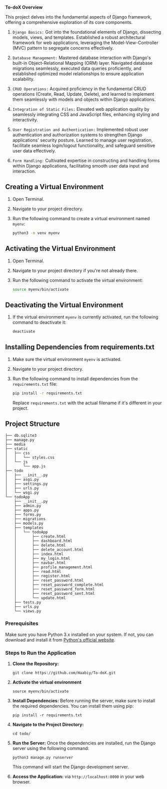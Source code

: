 **To-doX Overview**

This project delves into the fundamental aspects of Django framework, offering a comprehensive exploration of its core components. 

1. `Django Basics:` Got into the foundational elements of Django, dissecting models, views, and templates. Established a robust architectural framework for web applications, leveraging the Model-View-Controller (MVC) pattern to segregate concerns effectively.

2. `Database Management:` Mastered database interaction with Django's built-in Object-Relational Mapping (ORM) layer. Navigated database migrations seamlessly, executed data queries proficiently, and established optimized model relationships to ensure application scalability.

3. `CRUD Operations:` Acquired proficiency in the fundamental CRUD operations (Create, Read, Update, Delete), and learned to implement them seamlessly with models and objects within Django applications.

4. `Integration of Static Files:` Elevated web application quality by seamlessly integrating CSS and JavaScript files, enhancing styling and interactivity.

5. `User Registration and Authentication:` Implemented robust user authentication and authorization systems to strengthen Django applications' security posture. Learned to manage user registration, facilitate seamless login/logout functionality, and safeguard sensitive user data effectively.

6. `Form Handling:` Cultivated expertise in constructing and handling forms within Django applications, facilitating smooth user data input and interaction.

## Creating a Virtual Environment
1. Open Terminal.

2. Navigate to your project directory.

3. Run the following command to create a virtual environment named `myenv`:
    ```bash
    python3 -m venv myenv
    ```

## Activating the Virtual Environment
1. Open Terminal.

2. Navigate to your project directory if you're not already there.

3. Run the following command to activate the virtual environment:
    ```bash
    source myenv/bin/activate
    ```

## Deactivating the Virtual Environment
1. If the virtual environment `myenv` is currently activated, run the following command to deactivate it:
    ```bash
    deactivate
    ```

## Installing Dependencies from requirements.txt
1. Make sure the virtual environment `myenv` is activated.

2. Navigate to your project directory.

3. Run the following command to install dependencies from the `requirements.txt` file:
    ```bash
    pip install -r requirements.txt
    ```

   Replace `requirements.txt` with the actual filename if it's different in your project.

## Project Structure
```
├── db.sqlite3
├── manage.py
├── media
├── static
│   ├── css
│   │   └── styles.css
│   └── js
│       └── app.js
├── todo
│   ├── __init__.py
│   ├── asgi.py
│   ├── settings.py
│   ├── urls.py
│   └── wsgi.py
└── todoApp
    ├── __init__.py
    ├── admin.py
    ├── apps.py
    ├── forms.py
    ├── migrations
    ├── models.py
    ├── templates
    │   └── todoApp
    │       ├── create.html
    │       ├── dashboard.html
    │       ├── delete.html
    │       ├── delete_account.html
    │       ├── index.html
    │       ├── my_login.html
    │       ├── navbar.html
    │       ├── profile_management.html
    │       ├── read.html
    │       ├── register.html
    │       ├── reset_password.html
    │       ├── reset_password_complete.html
    │       ├── reset_password_form.html
    │       ├── reset_password_sent.html
    │       └── update.html
    ├── tests.py
    ├── urls.py
    └── views.py

```

### Prerequisites
Make sure you have Python 3.x installed on your system. If not, you can download and install it from [Python's official website](https://www.python.org/downloads/).

### Steps to Run the Application
1. **Clone the Repository:**
   ```
   git clone https://github.com/Haabiy/To-doX.git
   ```
2. **Activate the virtual environment**
   ```
   source myenv/bin/activate
   ```
3. **Install Dependencies:**
   Before running the server, make sure to install the required dependencies. You can install them using pip:
   ```
   pip install -r requirements.txt
   ```
4. **Navigate to the Project Directory:**
   ```
   cd todo/
   ```
5. **Run the Server:**
   Once the dependencies are installed, run the Django server using the following command:
   ```
   python3 manage.py runserver
   ```
   This command will start the Django development server.

6. **Access the Application:**
   via `http://localhost:8000` in your web browser.

